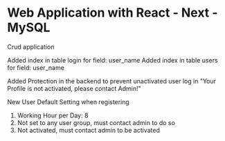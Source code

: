 # Web Application with React - Next - MySQL
 Crud application


Added index in table login for field: user_name
Added index in table users for field: user_name

Added Protection in the backend to prevent unactivated user log in
"Your Profile is not activated, please contact Admin!"

New User Default Setting when registering
1. Working Hour per Day: 8
2. Not set to any user group, must contact admin to do so
3. Not activated, must contact admin to be activated